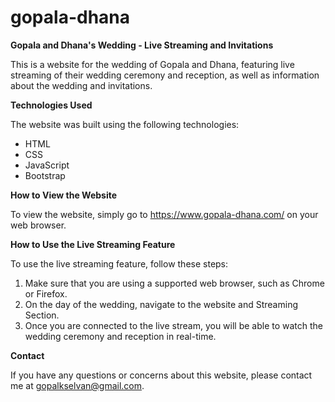 # gopala-dhana
**Gopala and Dhana's Wedding - Live Streaming and Invitations**

This is a website for the wedding of Gopala and Dhana, featuring live streaming of their wedding ceremony and reception, as well as information about the wedding and invitations.

**Technologies Used**

The website was built using the following technologies:

* HTML
* CSS
* JavaScript
* Bootstrap

**How to View the Website**

To view the website, simply go to https://www.gopala-dhana.com/ on your web browser.

**How to Use the Live Streaming Feature**

To use the live streaming feature, follow these steps:

1. Make sure that you are using a supported web browser, such as Chrome or Firefox.
2. On the day of the wedding, navigate to the website and Streaming Section.
3. Once you are connected to the live stream, you will be able to watch the wedding ceremony and reception in real-time.

**Contact**

If you have any questions or concerns about this website, please contact me at gopalkselvan@gmail.com.
